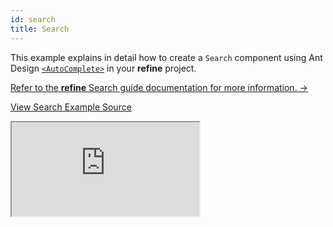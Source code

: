 ```yaml
---
id: search
title: Search
---
```


This example explains in detail how to create a `Search` component using Ant Design [`<AutoComplete>`](https://ant.design/components/auto-complete/) in your **refine** project.

[Refer to the **refine** Search guide documentation for more information. →](/docs/guides-and-concepts/search/search.md)

[View Search Example Source](https://github.com/pankod/refine/tree/master/examples/search)

<iframe loading="lazy" src="https://stackblitz.com//github/pankod/refine/tree/master/examples/search?embed=1&view=preview&theme=dark&preset=node"
    style={{width: "100%", height:"80vh", border: "0px", borderRadius: "8px", overflow:"hidden"}}
    title="refine-search-example"
></iframe>
